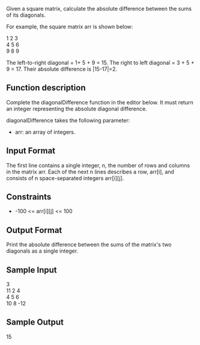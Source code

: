 Given a square matrix, calculate the absolute difference between the sums of its diagonals.

For example, the square matrix arr is shown below:

1  2  3<br>
4  5  6<br>
9  8  9  

The left-to-right diagonal = 1+ 5 + 9 = 15. The right to left diagonal = 3 + 5 + 9 = 17. Their absolute difference is |15-17|=2.

<h2> Function description </h2>

Complete the diagonalDifference function in the editor below. It must return an integer representing the absolute diagonal difference.

diagonalDifference takes the following parameter:
<ul>
    <li> arr: an array of integers. </li>
</ul>

<h2> Input Format </h2>

The first line contains a single integer, n, the number of rows and columns in the matrix arr.
Each of the next n lines describes a row, arr[i], and consists of n space-separated integers arr[i][j].

<h2> Constraints </h2>
<ul>
    <li> -100 <= arr[i][j] <= 100 </li>
</ul>
<h2> Output Format </h2>

Print the absolute difference between the sums of the matrix's two diagonals as a single integer.

<h2> Sample Input </h2>

3<br>
11 2 4<br>
4 5 6<br>
10 8 -12

<h2> Sample Output </h2>

15
